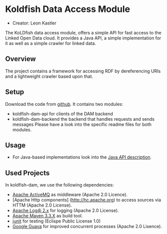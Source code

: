 # Koldfish Data Access Module
- Creator: <span property="http://purl.org/dc/elements/1.1/creator">Leon Kastler</span>

The KoLDfish data access module, offers a simple API for fast access to the Linked Open Data cloud.
It provides a Java API, a simple implementation for it as well as a simple crawler for linked data.

## Overview
The project contains a framework for accessing RDF by dereferencing URIs and a lightweight crawler based upon that.

## Setup
Download the code from [github](https://github.com/lkastler/koldfish-dam).
It contains two modules:
- koldfish-dam-api for clients of the DAM backend
- koldfish-dam-backend the backend that handles requests and sends messages
Please have a look into the specific readme files for both modules.

## Usage
- For Java-based implementations look into the [Java API description](api_java.md).

## Used Projects
In koldfish-dam, we use the following dependencies:
- [Apache ActiveMQ](http://activemq.apache.org) as middleware (Apache 2.0 Licence).
- [Apache Http components] (http://hc.apache.org) to access sources via HTTM (Apache 2.0 License).
- [Apache Log4j 2.x](logging.apache.org/log4j/2.x/) for logging (Apache 2.0 License).
- [Apache Maven 3.3.X](maven.apache.org/) as build tool.
- [junit](junit.org) for testing (Eclispe Public License 1.0)
- [Google Guava](https://github.com/google/guava) for improved concurrent processes (Apache 2.0 Lisence).


